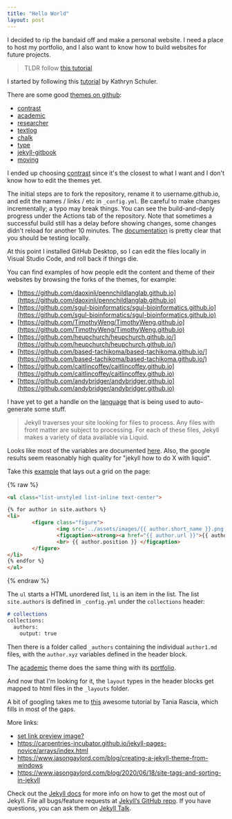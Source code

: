 ```yaml
---
title: "Hello World"
layout: post
---
```


I decided to rip the bandaid off and make a personal website. I need a place to host my portfolio, and I also want to know how to build websites for future projects. 

> TLDR follow [this tutorial]([this](https://www.taniarascia.com/make-a-static-website-with-jekyll/))

I started by following this [tutorial](https://www.youtube.com/watch?v=qZsgPgGdOzQ) by Kathryn Schuler. 

There are some good [themes on github](https://github.com/search?q=jekyll+themes):
- [contrast](https://github.com/niklasbuschmann/contrast)
- [academic](https://github.com/LeNPaul/academic)
- [researcher](https://github.com/ankitsultana/researcher)
- [textlog](https://github.com/heiswayi/textlog)
- [chalk](https://github.com/nielsenramon/chalk)
- [type](https://github.com/rohanchandra/type-theme)
- [jekyll-gitbook](https://github.com/sighingnow/jekyll-gitbook)
- [moving](https://github.com/huangyz0918/moving)

I ended up choosing [contrast](https://github.com/niklasbuschmann/contrast) since it's the closest to what I want and I don't know how to edit the themes yet. 

The initial steps are to fork the repository, rename it to username.github.io, and edit the names / links / etc in `_config.yml`. Be careful to make changes incrementally; a typo may break things. You can see the build-and-deply progress under the Actions tab of the repository. Note that sometimes a successful build still has a delay before showing changes, some changes didn't reload for another 10 minutes. The [documentation](https://docs.github.com/en/pages/setting-up-a-github-pages-site-with-jekyll/testing-your-github-pages-site-locally-with-jekyll) is pretty clear that you should be testing locally. 

At this point I installed GitHub Desktop, so I can edit the files locally in Visual Studio Code, and roll back if things die. 

You can find examples of how people edit the content and theme of their websites by browsing the forks of the themes, for example:
- [https://github.com/daoxinli/pennchildlanglab.github.io](https://github.com/daoxinli/pennchildlanglab.github.io)
- [https://github.com/sgul-bioinformatics/sgul-bioinformatics.github.io](https://github.com/sgul-bioinformatics/sgul-bioinformatics.github.io)
- [https://github.com/TimothyWeng/TimothyWeng.github.io](https://github.com/TimothyWeng/TimothyWeng.github.io)
- [https://github.com/heupchurch/heupchurch.github.io/](https://github.com/heupchurch/heupchurch.github.io/)
- [https://github.com/based-tachikoma/based-tachikoma.github.io/](https://github.com/based-tachikoma/based-tachikoma.github.io/)
- [https://github.com/caitlincoffey/caitlincoffey.github.io](https://github.com/caitlincoffey/caitlincoffey.github.io)
- [https://github.com/andybridger/andybridger.github.io](https://github.com/andybridger/andybridger.github.io)

I have yet to get a handle on the [language](https://shopify.github.io/liquid/) that is being used to auto-generate some stuff. 

> Jekyll traverses your site looking for files to process. Any files with front matter are subject to processing. For each of these files, Jekyll makes a variety of data available via Liquid. 

Looks like most of the variables are documented [here](https://jekyllrb.com/docs/variables/). Also, the google results seem reasonably high quality for "jekyll how to do X with liquid".

Take this [example](https://raw.githubusercontent.com/daoxinli/pennchildlanglab.github.io/master/people.md) that lays out a grid on the page: 

{% raw %}
```html
<ul class="list-unstyled list-inline text-center">

{% for author in site.authors %}
<li>
        <figure class="figure">
                <img src='../assets/images/{{ author.short_name }}.png' alt='{{ author.short_name }}' /> 
                <figcaption><strong><a href="{{ author.url }}">{{ author.name }}</a></strong>
                <br> {{ author.position }} </figcaption>
        </figure> 
</li>
{% endfor %}
</ul>
```
{% endraw %}

The `ul` starts a HTML unordered list, `li` is an item in the list. The list `site.authors` is defined in `_config.yml` under the `collections` header:

```md
# collections
collections:
  authors:
    output: true
```

Then there is a folder called `_authors` containing the individual `author1.md` files, with the `author.xyz` variables defined in the header block. 

The [academic](https://github.com/LeNPaul/academic) theme does the same thing with its [portfolio](https://github.com/academicpages/academicpages.github.io/blob/25c30de2b4ce3e3f23559384699bb4b9865d6473/_pages/portfolio.html).

And now that I'm looking for it, the `layout` types in the header blocks get mapped to html files in the `_layouts` folder. 

A bit of googling takes me to [this](https://www.taniarascia.com/make-a-static-website-with-jekyll/) awesome tutorial by Tania Rascia, which fills in most of the gaps.

More links:
- [set link preview image?](https://agustinus.kristia.de/techblog/2016/08/15/jekyll-fb-share/)
- https://carpentries-incubator.github.io/jekyll-pages-novice/arrays/index.html
- https://www.jasongaylord.com/blog/creating-a-jekyll-theme-from-windows
- https://www.jasongaylord.com/blog/2020/06/18/site-tags-and-sorting-in-jekyll


Check out the [Jekyll docs][jekyll-docs] for more info on how to get the most out of Jekyll. File all bugs/feature requests at [Jekyll’s GitHub repo][jekyll-gh]. If you have questions, you can ask them on [Jekyll Talk][jekyll-talk].

[jekyll-docs]: http://jekyllrb.com/docs/home
[jekyll-gh]:   https://github.com/jekyll/jekyll
[jekyll-talk]: https://talk.jekyllrb.com/
